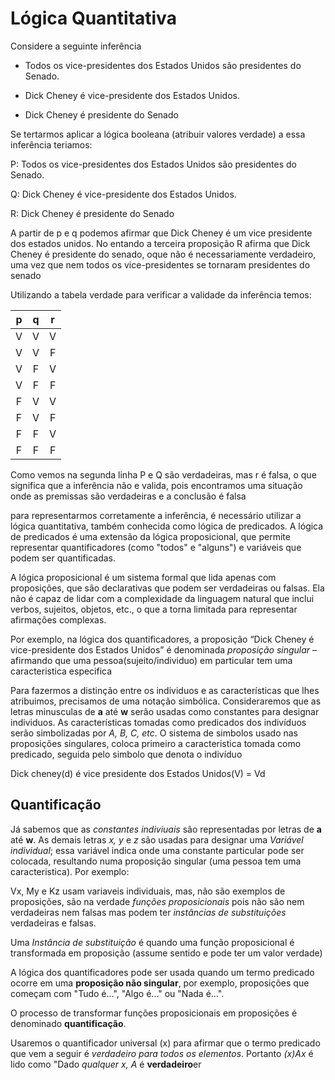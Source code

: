 # Lógica Quantitativa

Considere a seguinte inferência

- Todos os vice-presidentes dos Estados Unidos são presidentes do Senado.

- Dick Cheney é vice-presidente dos Estados Unidos.

- Dick Cheney é presidente do Senado

Se tertarmos aplicar a lógica booleana (atribuir valores verdade) a essa inferência teriamos:

P: Todos os vice-presidentes dos Estados Unidos são presidentes do Senado.

Q: Dick Cheney é vice-presidente dos Estados Unidos.

R: Dick Cheney é presidente do Senado

A partir de p e q podemos afirmar que Dick Cheney é um vice presidente dos estados unidos. No entando a terceira proposição R afirma que Dick Cheney é presidente do senado, oque não é necessariamente verdadeiro, uma vez que nem todos os vice-presidentes se tornaram presidentes do senado

Utilizando a tabela verdade para verificar a validade da inferência temos:

| p | q | r |
|:-:|:-:|:-:|
| V | V | V |
| V | V | F |
| V | F | V |
| V | F | F |
| F | V | V |
| F | V | F |
| F | F | V |
| F | F | F |

Como vemos na segunda linha P e Q são verdadeiras, mas r é falsa, o que significa que a inferência não e valida, pois encontramos uma situação onde as premissas são verdadeiras e a conclusão é falsa

para representarmos corretamente a inferência, é necessário utilizar a lógica quantitativa, também conhecida como lógica de predicados. A lógica de predicados é uma extensão da lógica proposicional, que permite representar quantificadores (como "todos" e "alguns") e variáveis que podem ser quantificadas.

A lógica proposicional é um sistema formal que lida apenas com proposições, que são declarativas que podem ser verdadeiras ou falsas. Ela não é capaz de lidar com a complexidade da linguagem natural que inclui verbos, sujeitos, objetos, etc., o que a torna limitada para representar afirmações complexas.

Por exemplo, na lógica dos quantificadores, a
proposição “Dick Cheney é vice-presidente dos Estados Unidos” é denominada *proposição singular* – afirmando que uma pessoa(sujeito/individuo) em particular tem uma caracteristica especifica

Para fazermos a distinção entre os individuos e as características que lhes atribuimos, precisamos de uma notação simbólica.
Consideraremos que as letras minusculas de **a** até **w** serão usadas como constantes para designar individuos. As características tomadas como predicados dos indivíduos serão simbolizadas por *A, B, C, etc*. O sistema de simbolos usado nas proposições singulares, coloca primeiro a caracteristica tomada como predicado, seguida pelo simbolo que denota o indivíduo

Dick cheney(d) é vice presidente dos Estados Unidos(V) = Vd

## Quantificação
Já sabemos que as *constantes indiviuais* são representadas por letras de **a** até **w**. As demais letras *x, y* e *z* são usadas para designar uma *Variável individual*; essa variável indica onde uma constante particular pode ser colocada, resultando numa proposição singular (uma pessoa tem uma caracteristica). Por exemplo:

Vx, My e Kz usam variaveis individuais, mas, não são exemplos de proposições, são na verdade *funções proposicionais* pois não são nem verdadeiras nem falsas mas podem ter *instâncias de substituições* verdadeiras e falsas.

Uma *Instância de substituição* é quando uma função proposicional é transformada em proposição (assume sentido e pode ter um valor verdade)

A lógica dos quantificadores pode ser usada quando um termo predicado ocorre em uma **proposição não singular**, por exemplo, proposições que começam com "Tudo é...", "Algo é..." ou "Nada é...".

O processo de transformar funções proposicionais em proposições é denominado **quantificação**. 

Usaremos o quantificador universal (x) para afirmar que o termo predicado que vem a seguir é *verdadeiro para todos os elementos*. Portanto *(x)Ax* é lido como "Dado *qualquer x, A* é **verdadeiro**er 
